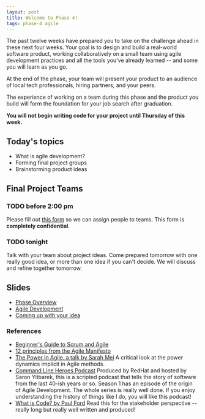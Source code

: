 ```yaml
---
layout: post
title: Welcome to Phase 4!
tags: phase-4 agile
---
```


The past twelve weeks have prepared you to take on the challenge ahead in these next four weeks. Your goal is to design and build a real-world software product, working collaboratively on a small team using agile development practices and all the tools you've already learned -- and some you will learn as you go.

At the end of the phase, your team will present your product to an audience of local tech professionals, hiring partners, and your peers.

The experience of working on a team during this phase and the product you build will form the foundation for your job search after graduation.

**You will not begin writing code for your project until Thursday of this week.**

## Today's topics

- What is agile development?
- Forming final project groups
- Brainstorming product ideas

## Final Project Teams

### TODO before 2:00 pm

Please fill out [this form](https://forms.gle/s1DfRynUwUVq2AwN9) so we can assign people to teams. This form is **completely confidential**.

### TODO tonight

Talk with your team about project ideas. Come prepared tomorrow with one really good idea, or more than one idea if you can't decide. We will discuss and refine together tomorrow.

## Slides

- [Phase Overview](https://drive.google.com/file/d/1R7z02t8EXOlFgAkOVDYI4_ZrBEI3Dh_R/view?usp=sharing)
- [Agile Development](https://drive.google.com/file/d/11FdKfcBitBjs7R6Tqkug7oTn9NWdCltQ/view?usp=sharing)
- [Coming up with your idea](https://drive.google.com/file/d/1vLEOotRpy3s_scOP6hLOwntxkzZp__on/view?usp=sharing)

### References

- [Beginner's Guide to Scrum and Agile](https://blog.trello.com/beginners-guide-scrum-and-agile-project-management)
- [12 principles from the Agile Manifesto](https://www.agilealliance.org/agile101/12-principles-behind-the-agile-manifesto/)
- [The Power in Agile, a talk by Sarah Mei](https://www.youtube.com/watch?v=YL-6RCTywbc&feature=youtu.be) A critical look at the power dynamics implicit in Agile methods.
- [Command Line Heroes Podcast](https://www.redhat.com/en/command-line-heroes) Produced by RedHat and hosted by Saron Yitbarek, this is a scripted podcast that tells the story of software from the last 40-ish years or so. Season 1 has an episode of the origin of Agile Development. The whole series is really well done. If you enjoy understanding the history of things like I do, you will like this podcast!
- [What is Code? by Paul Ford](https://www.bloomberg.com/graphics/2015-paul-ford-what-is-code/) Read this for the stakeholder perspective -- really long but really well written and produced!
